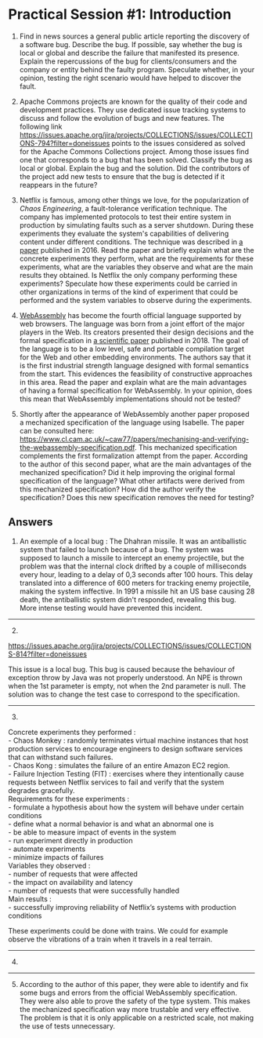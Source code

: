 # Practical Session #1: Introduction

1. Find in news sources a general public article reporting the discovery of a software bug. Describe the bug. If possible, say whether the bug is local or global and describe the failure that manifested its presence. Explain the repercussions of the bug for clients/consumers and the company or entity behind the faulty program. Speculate whether, in your opinion, testing the right scenario would have helped to discover the fault.



2. Apache Commons projects are known for the quality of their code and development practices. They use dedicated issue tracking systems to discuss and follow the evolution of bugs and new features. The following link https://issues.apache.org/jira/projects/COLLECTIONS/issues/COLLECTIONS-794?filter=doneissues points to the issues considered as solved for the Apache Commons Collections project. Among those issues find one that corresponds to a bug that has been solved. Classify the bug as local or global. Explain the bug and the solution. Did the contributors of the project add new tests to ensure that the bug is detected if it reappears in the future?

3. Netflix is famous, among other things we love, for the popularization of *Chaos Engineering*, a fault-tolerance verification technique. The company has implemented protocols to test their entire system in production by simulating faults such as a server shutdown. During these experiments they evaluate the system's capabilities of delivering content under different conditions. The technique was described in [a paper](https://arxiv.org/ftp/arxiv/papers/1702/1702.05843.pdf) published in 2016. Read the paper and briefly explain what are the concrete experiments they perform, what are the requirements for these experiments, what are the variables they observe and what are the main results they obtained. Is Netflix the only company performing these experiments? Speculate how these experiments could be carried in other organizations in terms of the kind of experiment that could be performed and the system variables to observe during the experiments.

4. [WebAssembly](https://webassembly.org/) has become the fourth official language supported by web browsers. The language was born from a joint effort of the major players in the Web. Its creators presented their design decisions and the formal specification in [a scientific paper](https://people.mpi-sws.org/~rossberg/papers/Haas,%20Rossberg,%20Schuff,%20Titzer,%20Gohman,%20Wagner,%20Zakai,%20Bastien,%20Holman%20-%20Bringing%20the%20Web%20up%20to%20Speed%20with%20WebAssembly.pdf) published in 2018. The goal of the language is to be a low level, safe and portable compilation target for the Web and other embedding environments. The authors say that it is the first industrial strength language designed with formal semantics from the start. This evidences the feasibility of constructive approaches in this area. Read the paper and explain what are the main advantages of having a formal specification for WebAssembly. In your opinion, does this mean that WebAssembly implementations should not be tested? 

5.  Shortly after the appearance of WebAssembly another paper proposed a mechanized specification of the language using Isabelle. The paper can be consulted here: https://www.cl.cam.ac.uk/~caw77/papers/mechanising-and-verifying-the-webassembly-specification.pdf. This mechanized specification complements the first formalization attempt from the paper. According to the author of this second paper, what are the main advantages of the mechanized specification? Did it help improving the original formal specification of the language? What other artifacts were derived from this mechanized specification? How did the author verify the specification? Does this new specification removes the need for testing?

## Answers

1) An exemple of a local bug : The Dhahran missile. It was an antiballistic system that failed to launch because of a bug. The system was supposed to launch a missile to intercept an enemy projectile, but the problem was that the internal clock drifted by a couple of milliseconds every hour, leading to a delay of 0,3 seconds after 100 hours. This delay translated into a difference of 600 meters for tracking enemy projectile, making the system inffective. In 1991 a missile hit an US base causing 28 death, the antiballistic system didn't responded, revealing this bug. More intense testing would have prevented this incident.

----

2)
https://issues.apache.org/jira/projects/COLLECTIONS/issues/COLLECTIONS-814?filter=doneissues

This issue is a local bug.
This bug is caused because the behaviour of exception throw by Java was not properly understood. An NPE is thrown when the 1st parameter is empty, not when the 2nd parameter is null.
The solution was to change the test case to correspond to the specification.




----
3)
Concrete experiments they performed :   
    -  Chaos Monkey : randomly terminates virtual machine instances that host production services to encourage engineers to design software services that can withstand such failures.  
    - Chaos Kong : simulates the failure of an entire Amazon EC2 region.  
    - Failure Injection Testing (FIT) : exercises where they intentionally cause requests between Netflix services to fail and verify that the system degrades gracefully.  
Requirements for these experiments :  
    - formulate a hypothesis about how the system will behave under certain conditions  
    - define what a normal behavior is and what an abnormal one is  
    - be able to measure impact of events in the system  
    - run experiment directly in production  
    - automate experiments  
    - minimize impacts of failures  
Variables they observed :  
    - number of requests that were affected  
    - the impact on availability and latency  
    - number of requests that were successfully handled  
Main results :  
    - successfully improving reliability of Netflix’s systems with production conditions  
    
These experiments could be done with trains. We could for example observe the vibrations of a train when it travels in a real terrain.

----

4.

----

5) According to the author of this paper, they were able to identify and fix some bugs and errors from the official WebAssembly specification. They were also able to prove the safety of the type system.
   This makes the mechanized specification way more trustable and very effective. The problem is that it is only applicable on a restricted scale, not making the use of tests unnecessary.

